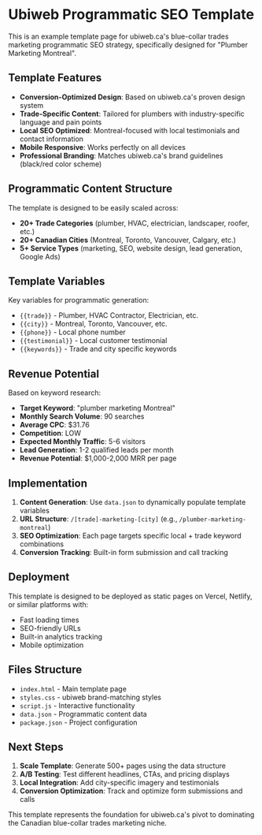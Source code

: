 # Ubiweb Programmatic SEO Template

This is an example template page for ubiweb.ca's blue-collar trades marketing programmatic SEO strategy, specifically designed for "Plumber Marketing Montreal".

## Template Features

- **Conversion-Optimized Design**: Based on ubiweb.ca's proven design system
- **Trade-Specific Content**: Tailored for plumbers with industry-specific language and pain points
- **Local SEO Optimized**: Montreal-focused with local testimonials and contact information
- **Mobile Responsive**: Works perfectly on all devices
- **Professional Branding**: Matches ubiweb.ca's brand guidelines (black/red color scheme)

## Programmatic Content Structure

The template is designed to be easily scaled across:
- **20+ Trade Categories** (plumber, HVAC, electrician, landscaper, roofer, etc.)
- **20+ Canadian Cities** (Montreal, Toronto, Vancouver, Calgary, etc.)  
- **5+ Service Types** (marketing, SEO, website design, lead generation, Google Ads)

## Template Variables

Key variables for programmatic generation:
- `{{trade}}` - Plumber, HVAC Contractor, Electrician, etc.
- `{{city}}` - Montreal, Toronto, Vancouver, etc.
- `{{phone}}` - Local phone number
- `{{testimonial}}` - Local customer testimonial
- `{{keywords}}` - Trade and city specific keywords

## Revenue Potential

Based on keyword research:
- **Target Keyword**: "plumber marketing Montreal" 
- **Monthly Search Volume**: 90 searches
- **Average CPC**: $31.76
- **Competition**: LOW
- **Expected Monthly Traffic**: 5-6 visitors
- **Lead Generation**: 1-2 qualified leads per month
- **Revenue Potential**: $1,000-2,000 MRR per page

## Implementation

1. **Content Generation**: Use `data.json` to dynamically populate template variables
2. **URL Structure**: `/[trade]-marketing-[city]` (e.g., `/plumber-marketing-montreal`)
3. **SEO Optimization**: Each page targets specific local + trade keyword combinations
4. **Conversion Tracking**: Built-in form submission and call tracking

## Deployment

This template is designed to be deployed as static pages on Vercel, Netlify, or similar platforms with:
- Fast loading times
- SEO-friendly URLs
- Built-in analytics tracking
- Mobile optimization

## Files Structure

- `index.html` - Main template page
- `styles.css` - ubiweb brand-matching styles  
- `script.js` - Interactive functionality
- `data.json` - Programmatic content data
- `package.json` - Project configuration

## Next Steps

1. **Scale Template**: Generate 500+ pages using the data structure
2. **A/B Testing**: Test different headlines, CTAs, and pricing displays
3. **Local Integration**: Add city-specific imagery and testimonials
4. **Conversion Optimization**: Track and optimize form submissions and calls

This template represents the foundation for ubiweb.ca's pivot to dominating the Canadian blue-collar trades marketing niche.